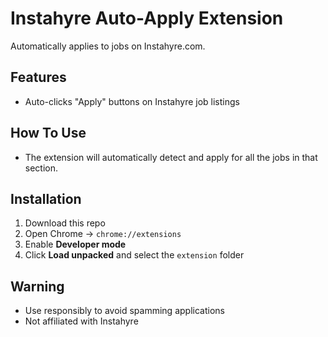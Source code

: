 # Instahyre Auto-Apply Extension
Automatically applies to jobs on Instahyre.com.

## Features
- Auto-clicks "Apply" buttons on Instahyre job listings

## How To Use 
- The extension will automatically detect and apply for all the jobs in that section.

## Installation
1. Download this repo
2. Open Chrome → `chrome://extensions`
3. Enable **Developer mode**
4. Click **Load unpacked** and select the `extension` folder

## Warning
- Use responsibly to avoid spamming applications
- Not affiliated with Instahyre
